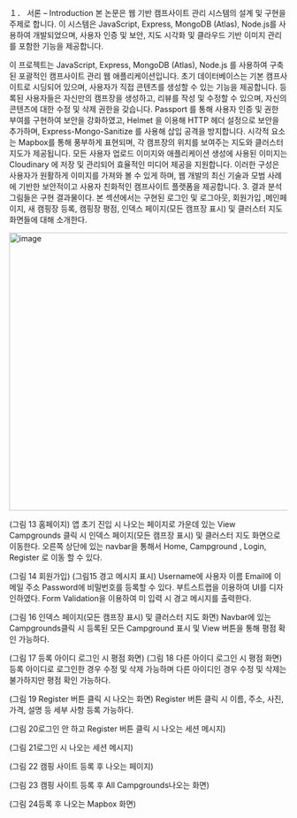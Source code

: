 １．	서론 – Introduction
본 논문은 웹 기반 캠프사이트 관리 시스템의 설계 및 구현을 주제로 합니다. 이 시스템은 JavaScript, Express, MongoDB (Atlas), Node.js를 사용하여 개발되었으며, 사용자 인증 및 보안, 지도 시각화 및 클라우드 기반 이미지 관리를 포함한 기능을 제공합니다.

 
 이 프로젝트는 JavaScript, Express, MongoDB (Atlas), Node.js 를 사용하여 
구축된 포괄적인 캠프사이트 관리 웹 애플리케이션입니다. 초기 데이터베이스는 기본 
캠프사이트로 시딩되어 있으며, 사용자가 직접 콘텐츠를 생성할 수 있는 기능을 
제공합니다. 등록된 사용자들은 자신만의 캠프장을 생성하고, 리뷰를 작성 및 수정할 수 
있으며, 자신의 콘텐츠에 대한 수정 및 삭제 권한을 갖습니다. Passport 를 통해 사용자 
인증 및 권한 부여를 구현하여 보안을 강화하였고, Helmet 을 이용해 HTTP 헤더 
설정으로 보안을 추가하며, Express-Mongo-Sanitize 를 사용해 삽입 공격을 방지합니다. 
시각적 요소는 Mapbox를 통해 풍부하게 표현되며, 각 캠프장의 위치를 보여주는 지도와 
클러스터 지도가 제공됩니다. 모든 사용자 업로드 이미지와 애플리케이션 생성에 사용된 
이미지는 Cloudinary 에 저장 및 관리되어 효율적인 미디어 제공을 지원합니다. 이러한 
구성은 사용자가 원활하게 이미지를 가져와 볼 수 있게 하며, 웹 개발의 최신 기술과 
모범 사례에 기반한 보안적이고 사용자 친화적인 캠프사이트 플랫폼을 제공합니다.
3. 결과 분석
그림들은 구현 결과물이다. 본 섹션에서는 구현된 로그인 및 로그아웃, 회원가입 ,메인페이지, 새 캠핑장 등록, 캠핑장 평점, 인덱스 페이지(모든 캠프장 표시) 및 클러스터 지도 화면들에 대해 소개한다.

 <img width="938" height="503" alt="image" src="https://github.com/user-attachments/assets/71d876a4-5cde-45b3-8665-2a634a55dad3" />

(그림 13 홈페이지)
앱 초기 진입 시 나오는 페이지로 가운데 있는 View Campgrounds 클릭 시 인덱스 페이지(모든 캠프장 표시) 및 클러스터 지도 화면으로 이동한다. 오른쪽 상단에 있는 navbar을 통해서 Home, Campground , Login, Register 로 이동 할 수 있다. 
  
(그림 14 회원가입)                  (그림15 경고 메시지 표시)
Username에 사용자 이름 Email에 이메일 주소 Password에 비밀번호를 등록할 수 있다. 부트스트랩을 이용하여 UI를 디자인하였다. Form Validation을 이용하여 미 입력 시 경고 메시지를 출력한다.
 
(그림 16 인덱스 페이지(모든 캠프장 표시) 및 클러스터 지도 화면)
Navbar에 있는 Campgrounds클릭 시 등록된 모든 Campground 표시 및 View 버튼을 통해 평점 확인 가능하다. 
  
(그림 17 등록 아이디 로그인 시 평점 화면)       (그림 18 다른 아이디 로그인 시 평점 화면)
등록 아이디로 로그인한 경우 수정 및 삭제 가능하며 다른 아이디인 경우 수정 및 삭제는 불가하지만 평점 확인 가능하다. 
 
(그림 19 Register 버튼 클릭 시 나오는 화면)
Register 버튼 클릭 시 이름, 주소, 사진, 가격, 설명 등 세부 사항 등록 가능하다.
 
(그림 20로그인 안 하고 Register 버튼 클릭 시 나오는 세션 메시지)

 
(그림 21로그인 시 나오는 세션 메시지)
 
(그림 22 캠핑 사이트 등록 후 나오는 페이지)
 
(그림 23 캠핑 사이트 등록 후 All Campgrounds나오는 화면)
 
(그림 24등록 후 나오는 Mapbox 화면)

